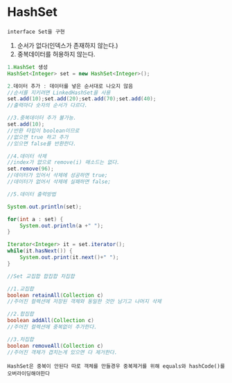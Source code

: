 # HashSet
`interface Set을 구현`
1. 순서가 없다(인덱스가 존재하지 않는다.)
2. 중복데이터를 허용하지 않는다.

```java
1.HashSet 생성
HashSet<Integer> set = new HashSet<Integer>();

2.데이터 추가 : 데이터를 넣은 순서대로 나오지 않음
//순서를 지키려면 LinkedHashSet을 사용
set.add(10);set.add(20);set.add(70);set.add(40);
//출력마다 숫자의 순서가 다르다.

//3.중복데이터 추가 불가능.
set.add(10);
//반환 타입이 boolean이므로 
//없으면 true 하고 추가
//있으면 false를 반환한다.

//4.데이터 삭제
//index가 없으로 remove(i) 매소드는 없다.
set.remove(96);
//데이터가 있어서 삭제에 성공하면 true;
//데이터가 없어서 삭제에 실패하면 false;

//5.데이터 출력방법

System.out.println(set);

for(int a : set) {
    System.out.println(a +" ");
}

Iterator<Integer> it = set.iterator();
while(it.hasNext()) {
    System.out.print(it.next()+" ");
}

//Set 교집합 합집합 차집합

//1.교집합
boolean retainAll(Collection c)
//주어진 컬렉션에 저장된 객체와 동일한 것만 남기고 나머지 삭제

//2.합집합
boolean addAll(Collection c)
//주어진 컬렉션에 중복없이 추가한다.

//3.차집합
boolean removeAll(Collection c)
//주어진 객체가 겹치는게 있으면 다 제거한다.
```
`HashSet은 중복이 안된다 따로 객체를 만들경우 중복제거를 위해 equals와 hashCode()를 오버라이딩해야한다`

